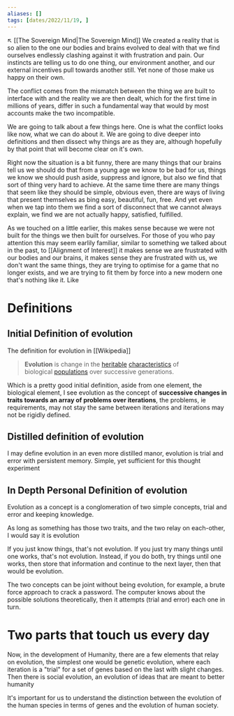 ```yaml
---
aliases: []
tags: [dates/2022/11/19, ]
---
```

↖️ [[The Sovereign Mind|The Sovereign Mind]]
We created a reality that is so alien to the one our bodies and brains evolved to deal with that we find ourselves endlessly clashing against it with frustration and pain. Our instincts are telling us to do one thing, our environment another, and our external incentives pull towards another still. Yet none of those make us happy on their own. 

The conflict comes from the mismatch between the thing we are built to interface with and the reality we are then dealt, which for the first time in millions of years, differ in such a fundamental way that would by most accounts make the two incompatible. 

We are going to talk about a few things here. One is what the conflict looks like now, what we can do about it. We are going to dive deeper into definitions and then dissect why things are as they are, although hopefully by that point that will become clear on it's own.

Right now the situation is a bit funny, there are many things that our brains tell us we should do that from a young age we know to be bad for us, things we know we should push aside, suppress and ignore, but also we find that sort of thing very hard to achieve. At the same time there are many things that seem like they should be simple, obvious even, there are ways of living that present themselves as bing easy, beautiful, fun, free. And yet even when we tap into them we find a sort of disconnect that we cannot always explain, we find we are not actually happy, satisfied, fulfilled.

As we touched on a little earlier, this makes sense because we were not built for the things we then built for ourselves. For those of you who pay attention this may seem earlily familiar, similar to something we talked about in the past, to [[Alignment of Interest]] it makes sense we are frustrated with our bodies and our brains, it makes sense they are frustrated with us, we don't want the same things, they are trying to optimise for a game that no longer exists, and we are trying to fit them by force into a new modern one that's nothing like it. Like

# Definitions
## Initial Definition of evolution
The definition for evolution in [[Wikipedia]]
> **Evolution** is change in the [heritable](https://en.wikipedia.org/wiki/Heredity "Heredity") [characteristics](https://en.wikipedia.org/wiki/Phenotypic_trait "Phenotypic trait") of biological [populations](https://en.wikipedia.org/wiki/Population "Population") over successive generations.

Which is a pretty good initial definition, aside from one element, the biological element, I see evolution as the concept of **successive changes in traits towards an array of problems over iterations**, the problems, ie requirements, may not stay the same between iterations and iterations may not be rigidly defined. 


## Distilled definition of evolution
I may define evolution in an even more distilled manor, evolution is trial and error with persistent memory. Simple, yet sufficient for this thought experiment  

## In Depth Personal Definition of evolution
Evolution as a concept is a conglomeration of two simple concepts, trial and error and keeping knowledge.

As long as something has those two traits, and the two relay on each-other, I would say it is evolution

If you just know things, that's not evolution. If you just try many things until one works, that's not evolution. Instead, if you do both, try things until one works, then store that information and continue to the next layer, then that would be evolution.

The two concepts can be joint without being evolution, for example, a brute force approach to crack a password. The computer knows about the possible solutions theoretically, then it attempts (trial and error) each one in turn.

# Two parts that touch us every day
Now, in the development of Humanity, there are a few elements that relay on evolution, the simplest one would be genetic evolution, where each iteration is a "trial" for a set of genes based on the last with slight changes. Then there is social evolution, an evolution of ideas that are meant to better humanity

It's important for us to understand the distinction between the evolution of the human species in terms of genes and the evolution of human society.

#


